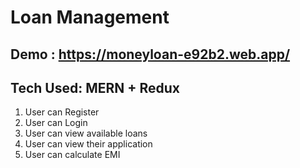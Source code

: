 # Loan Management

## Demo : https://moneyloan-e92b2.web.app/

## Tech Used: MERN + Redux

1. User can Register
2. User can Login
3. User can view available loans
4. User can view their application
5. User can calculate EMI

